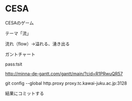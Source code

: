 ﻿# CESA
CESAのゲーム

テーマ「流」

流れ（flow）→溢れる、湧き出る

ガントチャート

pass:tsit

http://minna-de-gantt.com/gantt/main/?cid=R1PRwuQR57

git config --global http.proxy proxy.tc.kawai-juku.ac.jp:3128

結果にコミットする
